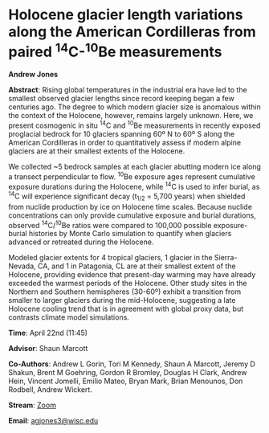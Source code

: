 # Holocene glacier length variations along the American Cordilleras from paired <sup>14</sup>C-<sup>10</sup>Be measurements

**Andrew Jones**

**Abstract**: Rising global temperatures in the industrial era have led to the smallest observed glacier lengths since record keeping began a few centuries ago. The degree to which modern glacier size is anomalous within the context of the Holocene, however, remains largely unknown. Here, we present cosmogenic in situ <sup>14</sup>C and <sup>10</sup>Be measurements in recently exposed proglacial bedrock for 10 glaciers spanning 60º N to 60º S along the American Cordilleras in order to quantitatively assess if modern alpine glaciers are at their smallest extents of the Holocene.

We collected ~5 bedrock samples at each glacier abutting modern ice along a transect perpendicular to flow. <sup>10</sup>Be exposure ages represent cumulative exposure durations during the Holocene, while <sup>14</sup>C is used to infer burial, as <sup>14</sup>C will experience significant decay (t<sub>1/2</sub> = 5,700 years) when shielded from nuclide production by ice on Holocene time scales. Because nuclide concentrations can only provide cumulative exposure and burial durations, observed <sup>14</sup>C/<sup>10</sup>Be ratios were compared to 100,000 possible exposure-burial histories by Monte Carlo simulation to quantify when glaciers advanced or retreated during the Holocene.

Modeled glacier extents for 4 tropical glaciers, 1 glacier in the Sierra-Nevada, CA, and 1 in Patagonia, CL are at their smallest extent of the Holocene, providing evidence that present-day warming may have already exceeded the warmest periods of the Holocene. Other study sites in the Northern and Southern hemispheres (30-60º) exhibit a transition from smaller to larger glaciers during the mid-Holocene, suggesting a late Holocene cooling trend that is in agreement with global proxy data, but contrasts climate model simulations.


**Time**:  April 22nd (11:45)

**Advisor**: Shaun Marcott

**Co-Authors**: Andrew L Gorin, Tori M Kennedy, Shaun A Marcott, Jeremy D Shakun, Brent M Goehring, Gordon R Bromley, Douglas H Clark, Andrew Hein, Vincent Jomelli, Emilio Mateo, Bryan Mark, Brian Menounos, Don Rodbell, Andrew Wickert.

**Stream**: [Zoom](https://uwmadison.zoom.us/j/99393574894)

**Email**: [agjones3@wisc.edu](mailto:agjones3@wisc.edu)
